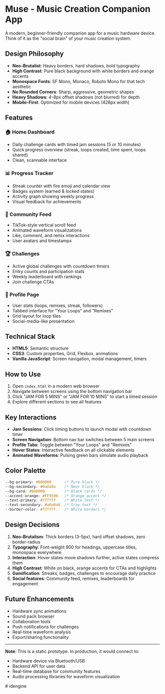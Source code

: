 # Muse - Music Creation Companion App

A modern, beginner-friendly companion app for a music hardware device. Think of it as the "social brain" of your music creation system.

## Design Philosophy

- **Neo-Brutalist**: Heavy borders, hard shadows, bold typography
- **High Contrast**: Pure black background with white borders and orange accents
- **Monospace Fonts**: SF Mono, Monaco, Roboto Mono for that tech aesthetic
- **No Rounded Corners**: Sharp, aggressive, geometric shapes
- **Heavy Shadows**: 4-8px offset shadows (not blurred) for depth
- **Mobile-First**: Optimized for mobile devices (428px width)

## Features

### 🏠 Home Dashboard
- Daily challenge cards with timed jam sessions (5 or 10 minutes)
- Quick progress overview (streak, loops created, time spent, loops shared)
- Clean, scannable interface

### 📊 Progress Tracker
- Streak counter with fire emoji and calendar view
- Badges system (earned & locked states)
- Activity graph showing weekly progress
- Visual feedback for achievements

### 👥 Community Feed
- TikTok-style vertical scroll feed
- Animated waveform visualizations
- Like, comment, and remix interactions
- User avatars and timestamps

### 🏆 Challenges
- Active global challenges with countdown timers
- Entry counts and participation stats
- Weekly leaderboard with rankings
- Join challenge CTAs

### 👤 Profile Page
- User stats (loops, remixes, streak, followers)
- Tabbed interface for "Your Loops" and "Remixes"
- Grid layout for loop tiles
- Social-media-like presentation

## Technical Stack

- **HTML5**: Semantic structure
- **CSS3**: Custom properties, Grid, Flexbox, animations
- **Vanilla JavaScript**: Screen navigation, modal management, timers

## How to Use

1. Open `index.html` in a modern web browser
2. Navigate between screens using the bottom navigation bar
3. Click "JAM FOR 5 MINS" or "JAM FOR 10 MINS" to start a timed session
4. Explore different sections to see all features

## Key Interactions

- **Jam Sessions**: Click timing buttons to launch modal with countdown timer
- **Screen Navigation**: Bottom nav bar switches between 5 main screens
- **Profile Tabs**: Toggle between "Your Loops" and "Remixes"
- **Hover States**: Interactive feedback on all clickable elements
- **Animated Waveforms**: Pulsing green bars simulate audio playback

## Color Palette

```css
--bg-primary: #000000      /* Pure black */
--bg-secondary: #0a0a0a    /* Near black */
--bg-card: #000000         /* Black cards */
--accent-orange: #FF9500   /* Orange accent */
--text-primary: #ffffff    /* White text */
--text-secondary: #a0a0a0  /* Gray text */
--border-color: #ffffff    /* White borders */
```

## Design Decisions

1. **Neo-Brutalism**: Thick borders (3-5px), hard offset shadows, zero border-radius
2. **Typography**: Font-weight 900 for headings, uppercase titles, monospace everywhere
3. **Interaction**: Hover states move shadows further, active states compress them
4. **High Contrast**: White on black, orange accents for CTAs and highlights
5. **Gamification**: Streaks, badges, challenges to encourage daily practice
6. **Social features**: Community feed, remixes, leaderboards for engagement

## Future Enhancements

- Hardware sync animations
- Sound pack browser
- Collaboration tools
- Push notifications for challenges
- Real-time waveform analysis
- Export/sharing functionality

---

**Note**: This is a static prototype. In production, it would connect to:
- Hardware device via Bluetooth/USB
- Backend API for user data
- Real-time database for community features
- Audio processing libraries for waveform visualization



#   i d e n g i n e  
 